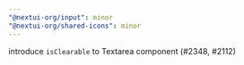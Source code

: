 ```yaml
---
"@nextui-org/input": minor
"@nextui-org/shared-icons": minor
---
```


introduce `isClearable` to Textarea component (#2348, #2112)
